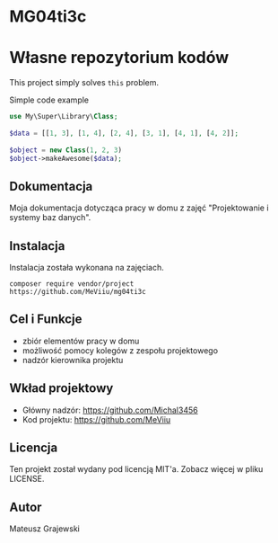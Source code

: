 # MG04ti3c
# Własne repozytorium kodów
 
This project simply solves `this` problem.
 
Simple code example 
 
```php
use My\Super\Library\Class;
 
$data = [[1, 3], [1, 4], [2, 4], [3, 1], [4, 1], [4, 2]];
 
$object = new Class(1, 2, 3)
$object->makeAwesome($data);
```
 
## Dokumentacja
 
Moja dokumentacja dotycząca pracy w domu z zajęć "Projektowanie i systemy baz danych".
 
## Instalacja
 
 Instalacja została wykonana na zajęciach.
 
```
composer require vendor/project
https://github.com/MeViiu/mg04ti3c
```
 
## Cel i Funkcje
 
* zbiór elementów pracy w domu
* możliwość pomocy kolegów z zespołu projektowego
* nadzór kierownika projektu 
 
## Wkład projektowy
 
* Główny nadzór: https://github.com/Michal3456
* Kod projektu: https://github.com/MeViiu
 
## Licencja
 
Ten projekt został wydany pod licencją MIT'a. Zobacz więcej w pliku LICENSE.
 
## Autor
 
Mateusz Grajewski

